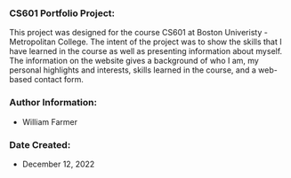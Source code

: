 ### CS601 Portfolio Project:

This project was designed for the course CS601 at Boston Univeristy - Metropolitan College. The intent of the project was to show the skills that I have learned in the course as well as presenting information about myself. The information on the website gives a background of who I am, my personal highlights and interests, skills learned in the course, and a web-based contact form.

### Author Information:

- William Farmer

### Date Created:
- December 12, 2022